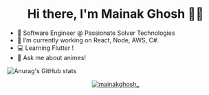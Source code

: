 <!-- 
### Hi there I'm Mainak  -->
<h1 align="center">Hi there, I'm Mainak Ghosh 👋🏾</h1>
<!-- <p align="left"> <img src="https://komarev.com/ghpvc/?username=mainak-ghosh&label=Profile%20views&color=0e75b6&style=flat" alt="mainak-ghosh" /> </p> -->

- 👔 Software Engineer @ Passionate Solver Technologies
- 🔭 I’m currently working on React, Node, AWS, C#.
- 💻 Learning Flutter !
- 💬 Ask me about animes!

![Anurag's GitHub stats](https://github-readme-stats.vercel.app/api?username=mainak-ghosh&theme=calm&show_icons=true)
<p align="middle"> <a href="https://twitter.com/mainakghosh_" target="blank"><img src="https://img.shields.io/twitter/follow/mainakghosh_?logo=twitter&style=for-the-badge" alt="mainakghosh_" /></a> </p>

<!--
**mainak-ghosh/mainak-ghosh** is a ✨ _special_ ✨ repository because its `README.md` (this file) appears on your GitHub profile.
